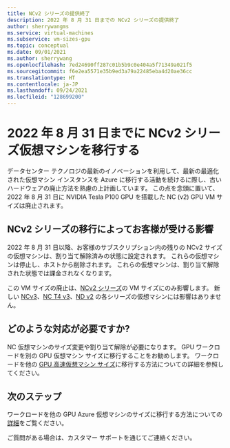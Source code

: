 ```yaml
---
title: NCv2 シリーズの提供終了
description: 2022 年 8 月 31 日までの NCv2 シリーズの提供終了
author: sherrywangms
ms.service: virtual-machines
ms.subservice: vm-sizes-gpu
ms.topic: conceptual
ms.date: 09/01/2021
ms.author: sherrywang
ms.openlocfilehash: 7ed24690ff287c01b5b9c0e404a5f71349a021f5
ms.sourcegitcommit: f6e2ea5571e35b9ed3a79a22485eba4d20ae36cc
ms.translationtype: HT
ms.contentlocale: ja-JP
ms.lasthandoff: 09/24/2021
ms.locfileid: "128699200"
---
```

# <a name="migrate-your-ncv2-series-virtual-machines-by-august-31-2022"></a>2022 年 8 月 31 日までに NCv2 シリーズ仮想マシンを移行する
データセンター テクノロジの最新のイノベーションを利用して、最新の最適化された仮想マシン インスタンスを Azure に移行する活動を続けるに際し、古いハードウェアの廃止方法を熟慮の上計画しています。 この点を念頭に置いて、2022 年 8 月 31 日に NVIDIA Tesla P100 GPU を搭載した NC (v2) GPU VM サイズは廃止されます。 

## <a name="how-does-the-ncv2-series-migration-affect-me"></a>NCv2 シリーズの移行によってお客様が受ける影響  

2022 年 8 月 31 日以降、お客様のサブスクリプション内の残りの NCv2 サイズの仮想マシンは、割り当て解除済みの状態に設定されます。 これらの仮想マシンは停止し、ホストから削除されます。 これらの仮想マシンは、割り当て解除された状態では課金されなくなります。 

この VM サイズの廃止は、[NCv2 シリーズ](ncv2-series.md)の VM サイズにのみ影響します。 新しい [NCv3](ncv3-series.md)、[NC T4 v3](nct4-v3-series.md)、[ND v2](ndv2-series.md) の各シリーズの仮想マシンには影響はありません。 

## <a name="what-actions-should-i-take"></a>どのような対応が必要ですか?  
NC 仮想マシンのサイズ変更や割り当て解除が必要になります。 GPU ワークロードを別の GPU 仮想マシン サイズに移行することをお勧めします。 ワークロードを他の [GPU 高速仮想マシン サイズ](sizes-gpu.md)に移行する方法についての詳細を参照してください。

## <a name="next-steps"></a>次のステップ

ワークロードを他の GPU Azure 仮想マシンのサイズに移行する方法についての[詳細](n-series-migration.md)をご覧ください。 

ご質問がある場合は、カスタマー サポートを通じてご連絡ください。
